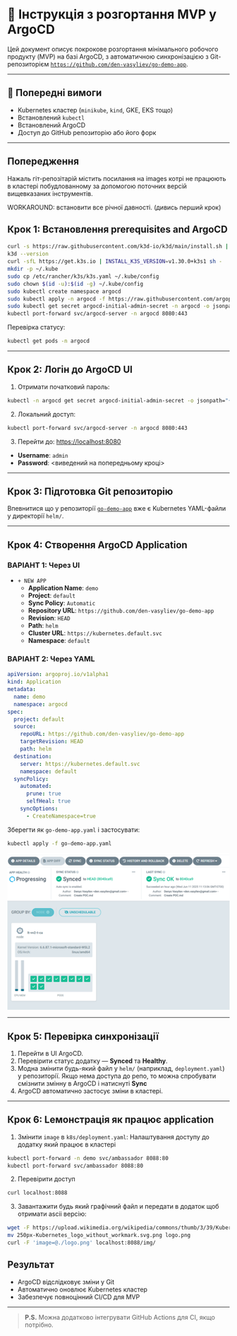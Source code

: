# 🚀 Інструкція з розгортання MVP у ArgoCD

Цей документ описує покрокове розгортання мінімального робочого продукту (MVP) на базі ArgoCD, з автоматичною синхронізацією з Git-репозиторієм [`https://github.com/den-vasyliev/go-demo-app`](https://github.com/den-vasyliev/go-demo-app).

---

## 🔧 Попередні вимоги

- Kubernetes кластер (`minikube`, `kind`, GKE, EKS тощо)
- Встановлений `kubectl`
- Встановлений ArgoCD
- Доступ до GitHub репозиторію або його форк

---

## Попередження
Нажаль гіт-репозітарій містить посилання на images котрі не працюють в кластері побудлованному за допомогою поточних версій вищевказаних інструментів.

WORKAROUND: встановити все річної давності. (дивись перший крок)

## Крок 1: Встановлення prerequisites and ArgoCD

```bash
curl -s https://raw.githubusercontent.com/k3d-io/k3d/main/install.sh | TAG=v5.6.3 bash
k3d --version
curl -sfL https://get.k3s.io | INSTALL_K3S_VERSION=v1.30.0+k3s1 sh -
mkdir -p ~/.kube
sudo cp /etc/rancher/k3s/k3s.yaml ~/.kube/config
sudo chown $(id -u):$(id -g) ~/.kube/config
sudo kubectl create namespace argocd
sudo kubectl apply -n argocd -f https://raw.githubusercontent.com/argoproj/argo-cd/v2.8.16/manifests/install.yaml
sudo kubectl get secret argocd-initial-admin-secret -n argocd -o jsonpath="{.data.password}" | base64 -d && echo
kubectl port-forward svc/argocd-server -n argocd 8080:443
```

Перевірка статусу:

```bash
kubectl get pods -n argocd
```

---

## Крок 2: Логін до ArgoCD UI

1. Отримати початковий пароль:

```bash
kubectl -n argocd get secret argocd-initial-admin-secret -o jsonpath="{.data.password}" | base64 -d && echo
```

2. Локальний доступ:

```bash
kubectl port-forward svc/argocd-server -n argocd 8080:443
```

3. Перейти до: [https://localhost:8080](https://localhost:8080)

- **Username**: `admin`
- **Password**: <виведений на попередньому кроці>

---

## Крок 3: Підготовка Git репозиторію

Впевнитися що у репозиторії [`go-demo-app`](https://github.com/den-vasyliev/go-demo-app) вже є Kubernetes YAML-файли у директорії `helm/`.

---

## Крок 4: Створення ArgoCD Application

### ВАРІАНТ 1: Через UI

- `+ NEW APP`
  - **Application Name**: `demo`
  - **Project**: `default`
  - **Sync Policy**: `Automatic`
  - **Repository URL**: `https://github.com/den-vasyliev/go-demo-app`
  - **Revision**: `HEAD`
  - **Path**: `helm`
  - **Cluster URL**: `https://kubernetes.default.svc`
  - **Namespace**: `default`

### ВАРІАНТ 2: Через YAML

```yaml
apiVersion: argoproj.io/v1alpha1
kind: Application
metadata:
  name: demo
  namespace: argocd
spec:
  project: default
  source:
    repoURL: https://github.com/den-vasyliev/go-demo-app
    targetRevision: HEAD
    path: helm
  destination:
    server: https://kubernetes.default.svc
    namespace: default
  syncPolicy:
    automated:
      prune: true
      selfHeal: true
    syncOptions:
      - CreateNamespace=true
```

Зберегти як `go-demo-app.yaml` і застосувати:

```bash
kubectl apply -f go-demo-app.yaml
```

![Image](../.data/ArgoCDdash.png)

---

## Крок 5: Перевірка синхронізації

1. Перейти в UI ArgoCD.
2. Перевірити статус додатку — **Synced** та **Healthy**.
3. Модна змінити будь-який файл у `helm/` (наприклад, `deployment.yaml`) у репозиторії. Якщо нема доступа до репо, то можна спробувати смізнити змінну в ArgoCD і натиснуті **Sync**
4. ArgoCD автоматично застосує зміни в кластері.

---

## Крок 6: Lемонстрація як працює application

1. Змінити `image` в `k8s/deployment.yaml`:
Налаштування доступу до додатку який працює в кластері
```bash
kubectl port-forward -n demo svc/ambassador 8088:80
kubectl port-forward svc/ambassador 8088:80
```

2. Перевірити доступ
```bash
curl localhost:8088
```
3. Завантажити будь який графічний файл и передати в додаток щоб отримати ascii версію:
```bash
wget -F https://upload.wikimedia.org/wikipedia/commons/thumb/3/39/Kubernetes_logo_without_workmark.svg/250px-Kubernetes_logo_without_workmark.svg.png
mv 250px-Kubernetes_logo_without_workmark.svg.png logo.png
curl -F 'image=@./logo.png' localhost:8088/img/
```

## Результат

- ArgoCD відслідковує зміни у Git
- Автоматично оновлює Kubernetes кластер
- Забезпечує повноцінний CI/CD для MVP

---

> **P.S.** Можна додатково інтегрувати GitHub Actions для CI, якщо потрібно.
